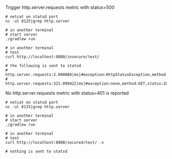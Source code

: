 Trigger http.server.requests metric with status=500
```
# netcat on statsd port
nc -ul 8125|grep http.server

# in another terminal
# start server
./gradlew run

# in another terminal
# test
curl http://localhost:8080/insecure/test/

# the following is sent to statsd
# http.server.requests:2.090088|ms|#exception:HttpStatusException,method:GET,status:500,uri:/insecure/notfound
# http.server.requests:321.099422|ms|#exception:none,method:GET,status:200,uri:/insecure/test
```

No http.server.requests metric with status=401 is reported
```
# netcat on statsd port
nc -ul 8125|grep http.server

# in another terminal
# start server
./gradlew run

# in another terminal
# test
curl http://localhost:8080/secured/test/ -v

# nothing is sent to statsd
```

